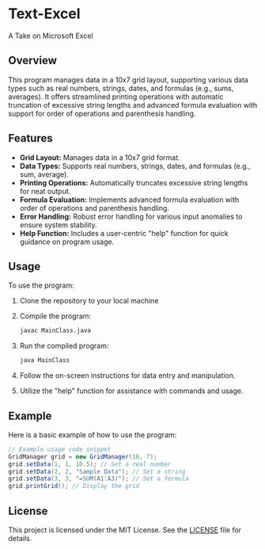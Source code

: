 # Text-Excel
A Take on Microsoft Excel

## Overview

This program manages data in a 10x7 grid layout, supporting various data types such as real numbers, strings, dates, and formulas (e.g., sums, averages). It offers streamlined printing operations with automatic truncation of excessive string lengths and advanced formula evaluation with support for order of operations and parenthesis handling.

## Features

- **Grid Layout:** Manages data in a 10x7 grid format.
- **Data Types:** Supports real numbers, strings, dates, and formulas (e.g., sum, average).
- **Printing Operations:** Automatically truncates excessive string lengths for neat output.
- **Formula Evaluation:** Implements advanced formula evaluation with order of operations and parenthesis handling.
- **Error Handling:** Robust error handling for various input anomalies to ensure system stability.
- **Help Function:** Includes a user-centric "help" function for quick guidance on program usage.

## Usage

To use the program:

1. Clone the repository to your local machine

2. Compile the program:
   ```bash
   javac MainClass.java
   ```

3. Run the compiled program:
   ```bash
   java MainClass
   ```

4. Follow the on-screen instructions for data entry and manipulation.

5. Utilize the "help" function for assistance with commands and usage.

## Example

Here is a basic example of how to use the program:

```java
// Example usage code snippet
GridManager grid = new GridManager(10, 7);
grid.setData(1, 1, 10.5); // Set a real number
grid.setData(2, 2, "Sample Data"); // Set a string
grid.setData(3, 3, "=SUM(A1:A3)"); // Set a formula
grid.printGrid(); // Display the grid
```

## License

This project is licensed under the MIT License. See the [LICENSE](LICENSE) file for details.
